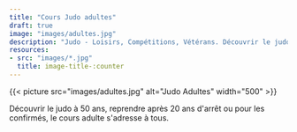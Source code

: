 ```yaml
---
title: "Cours Judo adultes"
draft: true
image: "images/adultes.jpg"
description: "Judo - Loisirs, Compétitions, Vétérans. Découvrir le judo à 50 ans, reprendre après 20 ans d'arrêt ou pour les confirmés, le cours adulte s'adresse à tous."
resources: 
- src: "images/*.jpg"
  title: image-title-:counter
---
```


{{< picture src="images/adultes.jpg" alt="Judo Adultes" width="500" >}}

Découvrir le judo à 50 ans, reprendre après 20 ans d'arrêt ou pour les
confirmés, le cours adulte s'adresse à tous.
